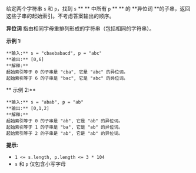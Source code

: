 给定两个字符串 `s` 和 `p`，找到 `s` ** ** 中所有 `p` ** ** 的  **异位词
**的子串，返回这些子串的起始索引。不考虑答案输出的顺序。

**异位词** 指由相同字母重排列形成的字符串（包括相同的字符串）。



**示例  1:**

    
    
    **输入:** s = "cbaebabacd", p = "abc"
    **输出:** [0,6]
    **解释:**
    起始索引等于 0 的子串是 "cba", 它是 "abc" 的异位词。
    起始索引等于 6 的子串是 "bac", 它是 "abc" 的异位词。
    

**  示例 2:**

    
    
    **输入:** s = "abab", p = "ab"
    **输出:** [0,1,2]
    **解释:**
    起始索引等于 0 的子串是 "ab", 它是 "ab" 的异位词。
    起始索引等于 1 的子串是 "ba", 它是 "ab" 的异位词。
    起始索引等于 2 的子串是 "ab", 它是 "ab" 的异位词。
    



**提示:**

  * `1 <= s.length, p.length <= 3 * 104`
  * `s` 和 `p` 仅包含小写字母

